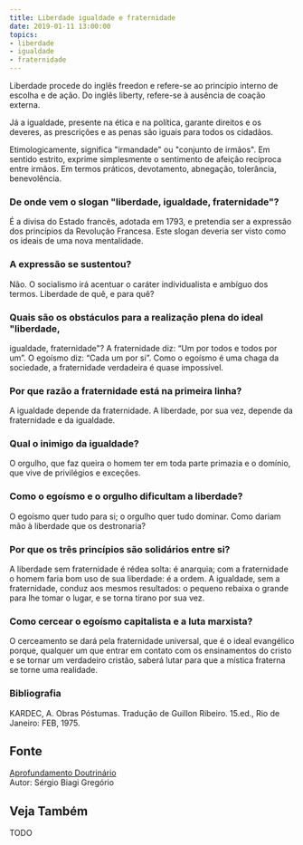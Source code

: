 ```yaml
---
title: Liberdade igualdade e fraternidade
date: 2019-01-11 13:00:00
topics: 
- liberdade
- igualdade
- fraternidade
---
```


Liberdade procede do inglês freedon e refere-se ao princípio interno de escolha
e de ação. Do inglês liberty, refere-se à ausência de coação externa.

Já a igualdade, presente na ética e na política, garante direitos e os deveres, as
prescrições e as penas são iguais para todos os cidadãos.

Etimologicamente, significa "irmandade" ou "conjunto de irmãos". Em
sentido estrito, exprime simplesmente o sentimento de afeição recíproca
entre irmãos. Em termos práticos, devotamento, abnegação, tolerância,
benevolência.

### De onde vem o slogan "liberdade, igualdade, fraternidade"?
É a divisa do Estado francês, adotada em 1793, e pretendia ser a
expressão dos princípios da Revolução Francesa. Este slogan deveria
ser visto como os ideais de uma nova mentalidade.

### A expressão se sustentou?
Não. O socialismo irá acentuar o caráter individualista e ambíguo dos
termos. Liberdade de quê, e para quê?
### Quais são os obstáculos para a realização plena do ideal "liberdade,
igualdade, fraternidade"?
A fraternidade diz: “Um por todos e todos por um”. O egoísmo diz: “Cada
um por si”. Como o egoísmo é uma chaga da sociedade, a fraternidade
verdadeira é quase impossível.

### Por que razão a fraternidade está na primeira linha?
A igualdade depende da fraternidade. A liberdade, por sua vez, depende
da fraternidade e da igualdade.

### Qual o inimigo da igualdade?
O orgulho, que faz queira o homem ter em toda parte primazia e o
domínio, que vive de privilégios e exceções.

### Como o egoísmo e o orgulho dificultam a liberdade?
O egoísmo quer tudo para si; o orgulho quer tudo dominar. Como dariam
mão à liberdade que os destronaria?
### Por que os três princípios são solidários entre si?
A liberdade sem fraternidade é rédea solta: é anarquia; com a
fraternidade o homem faria bom uso de sua liberdade: é a ordem. A
igualdade, sem a fraternidade, conduz aos mesmos resultados: o pequeno
rebaixa o grande para lhe tomar o lugar, e se torna tirano por sua vez.

### Como cercear o egoísmo capitalista e a luta marxista?
O cerceamento se dará pela fraternidade universal, que é o ideal
evangélico porque, qualquer um que entrar em contato com os ensinamentos
do cristo e se tornar um verdadeiro cristão, saberá lutar para que a
mística fraterna se torne uma realidade.


### Bibliografia
KARDEC, A. Obras Póstumas. Tradução de Guillon Ribeiro. 15.ed., Rio de
Janeiro: FEB, 1975.

## Fonte
[Aprofundamento Doutrinário](https://sites.google.com/view/aprofundamentodoutrinario/liberdade-igualdade-e-fraternidade)  
Autor: Sérgio Biagi Gregório



## Veja Também
TODO


